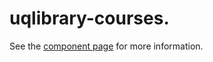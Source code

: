 uqlibrary-courses.
================

See the [component page](http://uqlibrary.github.io/uqlibrary-courses) for more information.